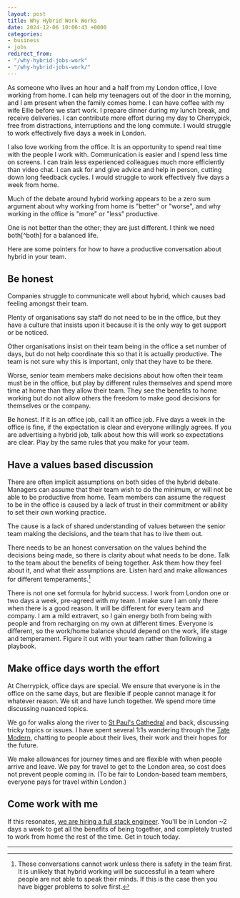 ```yaml
---
layout: post
title: Why Hybrid Work Works
date: 2024-12-06 10:06:43 +0000
categories:
- business
- jobs
redirect_from:
- "/why-hybrid-jobs-work"
- "/why-hybrid-jobs-work/"
---
```


As someone who lives an hour and a half from my London office, I love working from home.  I can help my teenagers out of the door in the morning, and I am present when the family comes home.  I can have coffee with my wife Ellie before we start work.  I prepare dinner during my lunch break, and receive deliveries.  I can contribute more effort during my day to Cherrypick, free from distractions, interruptions and the long commute. I would struggle to work effectively five days a week in London.

I also love working from the office. It is an opportunity to spend real time with the people I work with. Communication is easier and I spend less time on screens. I can train less experienced colleagues much more efficiently than video chat. I can ask for and give advice and help in person, cutting down long feedback cycles. I would struggle to work effectively five days a week from home.

Much of the debate around hybrid working appears to be a zero sum argument about why working from home is "better" or "worse", and why working in the office is "more" or "less" productive.

One is not better than the other; they are just different. I think we need both[^both] for a balanced life.

Here are some pointers for how to have a productive conversation about hybrid in your team.

<!--more-->

## Be honest

Companies struggle to communicate well about hybrid, which causes bad feeling amongst their team.

Plenty of organisations say staff do not need to be in the office, but they have a culture that insists upon it because it is the only way to get support or be noticed.

Other organisations insist on their team being in the office a set number of days, but do not help coordinate this so that it is actually productive. The team is not sure why this is important, only that they have to be there.

Worse, senior team members make decisions about how often their team must be in the office, but play by different rules themselves and spend more time at home than they allow their team. They see the benefits to home working but do not allow others the freedom to make good decisions for themselves or the company.

Be honest. If it is an office job, call it an office job. Five days a week in the office is fine, if the expectation is clear and everyone willingly agrees. If you are advertising a hybrid job, talk about how this will work so expectations are clear. Play by the same rules that you make for your team.

## Have a values based discussion

There are often implicit assumptions on both sides of the hybrid debate. Managers can assume that their team wish to do the minimum, or will not be able to be productive from home. Team members can assume the request to be in the office is caused by a lack of trust in their commitment or ability to set their own working practice.

The cause is a lack of shared understanding of values between the senior team making the decisions, and the team that has to live them out.

There needs to be an honest conversation on the values behind the decisions being made, so there is clarity about what needs to be done. Talk to the team about the benefits of being together. Ask them how they feel about it, and what their assumptions are. Listen hard and make allowances for different temperaments.[^safety]

There is not one set formula for hybrid success. I work from London one or two days a week, pre-agreed with my team.  I make sure I am only there when there is a good reason.  It will be different for every team and company.  I am a mild extravert, so I gain energy both from being with people and from recharging on my own at different times. Everyone is different, so the work/home balance should depend on the work, life stage and temperament. Figure it out with your team rather than following a playbook.

## Make office days worth the effort

At Cherrypick, office days are special. We ensure that everyone is in the office on the same days, but are flexible if people cannot manage it for whatever reason. We sit and have lunch together. We spend more time discussing nuanced topics.

We go for walks along the river to [St Paul's Cathedral](https://en.wikipedia.org/wiki/St_Paul%27s_Cathedral) and back, discussing tricky topics or issues. I have spent several 1:1s wandering through the [Tate Modern](https://www.tate.org.uk/visit/tate-modern), chatting to people about their lives, their work and their hopes for the future.

We make allowances for journey times and are flexible with when people arrive and leave.  We pay for travel to get to the London area, so cost does not prevent people coming in. (To be fair to London-based team members, everyone pays for travel within London.)

## Come work with me

If this resonates, [we are hiring a full stack engineer](https://apply.workable.com/cherrypick/j/02F9AE6F1D/). You'll be in London ~2 days a week to get all the benefits of being together, and completely trusted to work from home the rest of the time. Get in touch today.

---


[^safety]: These conversations cannot work unless there is safety in the team first. It is unlikely that hybrid working will be successful in a team where people are not able to speak their minds. If this is the case then you have bigger problems to solve first.
